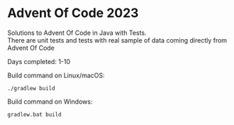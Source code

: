 # Advent Of Code 2023

Solutions to Advent Of Code in Java with Tests.<br />
There are unit tests and tests with real sample of data coming directly from Advent Of Code

Days completed: 1-10 <br />

Build command on Linux/macOS:
```
./gradlew build
```

Build command on Windows:
```
gradlew.bat build
```
